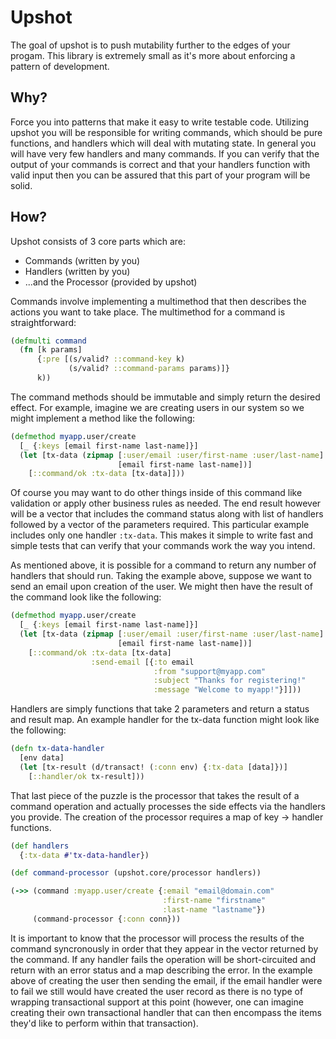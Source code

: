 # Upshot

The goal of upshot is to push mutability further to the edges of your progam. This library is extremely small as it's more about enforcing a pattern of development.


## Why?

Force you into patterns that make it easy to write testable code. Utilizing upshot you will be responsible for writing commands, which should be pure functions, and handlers which will deal with mutating state. In general you will have very few handlers and many commands. If you can verify that the output of your commands is correct and that your handlers function with valid input then you can be assured that this part of your program will be solid.

## How?

Upshot consists of 3 core parts which are:

- Commands (written by you)
- Handlers (written by you)
- ...and the Processor (provided by upshot)

Commands involve implementing a multimethod that then describes the actions you want to take place. The multimethod for a command is straightforward:

```clojure
(defmulti command
  (fn [k params]
      {:pre [(s/valid? ::command-key k)
             (s/valid? ::command-params params)]}
      k))
```

The command methods should be immutable and simply return the desired effect. For example, imagine we are creating users in our system so we might implement a method like the following:

```clojure
(defmethod myapp.user/create
  [_ {:keys [email first-name last-name]}]
  (let [tx-data (zipmap [:user/email :user/first-name :user/last-name]
                        [email first-name last-name])]
    [::command/ok :tx-data [tx-data]]))
```

Of course you may want to do other things inside of this command like validation or apply other business rules as needed. The end result however will be a vector that includes the command status along with list of handlers followed by a vector of the parameters required. This particular example includes only one handler `:tx-data`. This makes it simple to write fast and simple tests that can verify that your commands work the way you intend.

As mentioned above, it is possible for a command to return any number of handlers that should run. Taking the example above, suppose we want to send an email upon creation of the user. We might then have the result of the command look like the following:

``` clojure
(defmethod myapp.user/create
  [_ {:keys [email first-name last-name]}]
  (let [tx-data (zipmap [:user/email :user/first-name :user/last-name]
                        [email first-name last-name])]
    [::command/ok :tx-data [tx-data]
                  :send-email [{:to email
                                :from "support@myapp.com"
                                :subject "Thanks for registering!"
                                :message "Welcome to myapp!"}]]))
```

Handlers are simply functions that take 2 parameters and return a status and result map. An example handler for the tx-data function might look like the following:

```clojure
(defn tx-data-handler
  [env data]
  (let [tx-result (d/transact! (:conn env) {:tx-data [data]})]
    [::handler/ok tx-result]))
```

That last piece of the puzzle is the processor that takes the result of a command operation and actually processes the side effects via the handlers you provide. The creation of the processor requires a map of key -> handler functions.

``` clojure
(def handlers
  {:tx-data #'tx-data-handler})

(def command-processor (upshot.core/processor handlers))

(->> (command :myapp.user/create {:email "email@domain.com"
                                  :first-name "firstname"
                                  :last-name "lastname"})
     (command-processor {:conn conn}))
```

It is important to know that the processor will process the results of the command syncronously in order that they appear in the vector returned by the command. If any handler fails the operation will be short-circuited and return with an error status and a map describing the error. In the example above of creating the user then sending the email, if the email handler were to fail we still would have created the user record as there is no type of wrapping transactional support at this point (however, one can imagine creating their own transactional handler that can then encompass the items they'd like to perform within that transaction).
